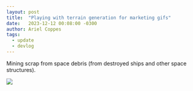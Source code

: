 ```yaml
---
layout: post
title:  "Playing with terrain generation for marketing gifs"
date:   2023-12-12 00:08:00 -0300
author: Ariel Coppes
tags:
  - update
  - devlog
---
```


Mining scrap from space debris (from destroyed ships and other space structures).

<div class="post-image">
<img src="/assets/shipminer-debriesscrapmining-01.gif" />
</div>
